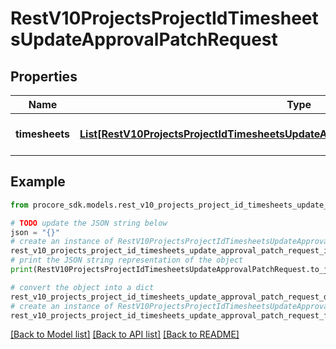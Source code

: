 # RestV10ProjectsProjectIdTimesheetsUpdateApprovalPatchRequest


## Properties

Name | Type | Description | Notes
------------ | ------------- | ------------- | -------------
**timesheets** | [**List[RestV10ProjectsProjectIdTimesheetsUpdateApprovalPatchRequestTimesheetsInner]**](RestV10ProjectsProjectIdTimesheetsUpdateApprovalPatchRequestTimesheetsInner.md) | array of Timesheet objects | 

## Example

```python
from procore_sdk.models.rest_v10_projects_project_id_timesheets_update_approval_patch_request import RestV10ProjectsProjectIdTimesheetsUpdateApprovalPatchRequest

# TODO update the JSON string below
json = "{}"
# create an instance of RestV10ProjectsProjectIdTimesheetsUpdateApprovalPatchRequest from a JSON string
rest_v10_projects_project_id_timesheets_update_approval_patch_request_instance = RestV10ProjectsProjectIdTimesheetsUpdateApprovalPatchRequest.from_json(json)
# print the JSON string representation of the object
print(RestV10ProjectsProjectIdTimesheetsUpdateApprovalPatchRequest.to_json())

# convert the object into a dict
rest_v10_projects_project_id_timesheets_update_approval_patch_request_dict = rest_v10_projects_project_id_timesheets_update_approval_patch_request_instance.to_dict()
# create an instance of RestV10ProjectsProjectIdTimesheetsUpdateApprovalPatchRequest from a dict
rest_v10_projects_project_id_timesheets_update_approval_patch_request_from_dict = RestV10ProjectsProjectIdTimesheetsUpdateApprovalPatchRequest.from_dict(rest_v10_projects_project_id_timesheets_update_approval_patch_request_dict)
```
[[Back to Model list]](../README.md#documentation-for-models) [[Back to API list]](../README.md#documentation-for-api-endpoints) [[Back to README]](../README.md)


